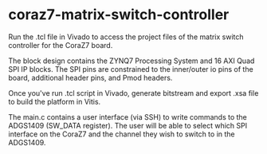 # coraz7-matrix-switch-controller

Run the .tcl file in Vivado to access the project files of the matrix switch controller for the CoraZ7 board.

The block design contains the ZYNQ7 Processing System and 16 AXI Quad SPI IP blocks. 
The SPI pins are constrained to the inner/outer io pins of the board, additional header pins, and Pmod headers.


Once you've run .tcl script in Vivado, generate bitstream and export .xsa file to build the platform in Vitis.

The main.c contains a user interface (via SSH) to write commands to the ADGS1409 (SW_DATA register).
The user will be able to select which SPI interface on the CoraZ7 and the channel they wish to switch to in the ADGS1409. 

